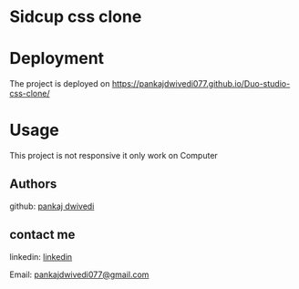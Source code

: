 
# Sidcup css clone

# Deployment

The project is deployed on https://pankajdwivedi077.github.io/Duo-studio-css-clone/

# Usage

This project is not responsive it only work on Computer

## Authors

github: [pankaj dwivedi](https://github.com/pankajdwivedi077)

## contact me 

linkedin: [linkedin](https://www.linkedin.com/in/pankaj-dwivedi-/)

Email: pankajdwivedi077@gmail.com

